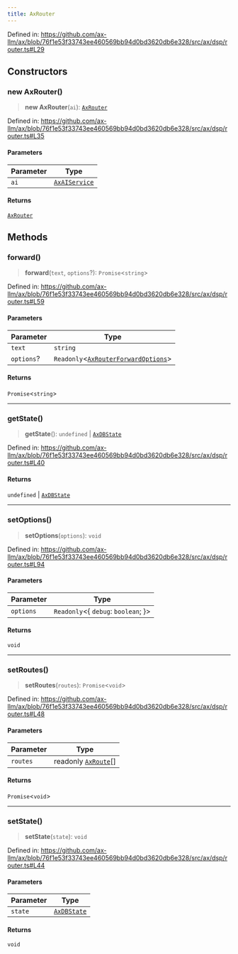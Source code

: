 ```yaml
---
title: AxRouter
---
```


Defined in: https://github.com/ax-llm/ax/blob/76f1e53f33743ee460569bb94d0bd3620db6e328/src/ax/dsp/router.ts#L29

## Constructors

<a id="constructors"></a>

### new AxRouter()

> **new AxRouter**(`ai`): [`AxRouter`](/api/#03-apidocs/classaxrouter)

Defined in: https://github.com/ax-llm/ax/blob/76f1e53f33743ee460569bb94d0bd3620db6e328/src/ax/dsp/router.ts#L35

#### Parameters

| Parameter | Type |
| ------ | ------ |
| `ai` | [`AxAIService`](/api/#03-apidocs/interfaceaxaiservice) |

#### Returns

[`AxRouter`](/api/#03-apidocs/classaxrouter)

## Methods

<a id="forward"></a>

### forward()

> **forward**(`text`, `options`?): `Promise`\<`string`\>

Defined in: https://github.com/ax-llm/ax/blob/76f1e53f33743ee460569bb94d0bd3620db6e328/src/ax/dsp/router.ts#L59

#### Parameters

| Parameter | Type |
| ------ | ------ |
| `text` | `string` |
| `options`? | `Readonly`\<[`AxRouterForwardOptions`](/api/#03-apidocs/interfaceaxrouterforwardoptions)\> |

#### Returns

`Promise`\<`string`\>

***

<a id="getState"></a>

### getState()

> **getState**(): `undefined` \| [`AxDBState`](/api/#03-apidocs/typealiasaxdbstate)

Defined in: https://github.com/ax-llm/ax/blob/76f1e53f33743ee460569bb94d0bd3620db6e328/src/ax/dsp/router.ts#L40

#### Returns

`undefined` \| [`AxDBState`](/api/#03-apidocs/typealiasaxdbstate)

***

<a id="setOptions"></a>

### setOptions()

> **setOptions**(`options`): `void`

Defined in: https://github.com/ax-llm/ax/blob/76f1e53f33743ee460569bb94d0bd3620db6e328/src/ax/dsp/router.ts#L94

#### Parameters

| Parameter | Type |
| ------ | ------ |
| `options` | `Readonly`\<\{ `debug`: `boolean`; \}\> |

#### Returns

`void`

***

<a id="setRoutes"></a>

### setRoutes()

> **setRoutes**(`routes`): `Promise`\<`void`\>

Defined in: https://github.com/ax-llm/ax/blob/76f1e53f33743ee460569bb94d0bd3620db6e328/src/ax/dsp/router.ts#L48

#### Parameters

| Parameter | Type |
| ------ | ------ |
| `routes` | readonly [`AxRoute`](/api/#03-apidocs/classaxroute)[] |

#### Returns

`Promise`\<`void`\>

***

<a id="setState"></a>

### setState()

> **setState**(`state`): `void`

Defined in: https://github.com/ax-llm/ax/blob/76f1e53f33743ee460569bb94d0bd3620db6e328/src/ax/dsp/router.ts#L44

#### Parameters

| Parameter | Type |
| ------ | ------ |
| `state` | [`AxDBState`](/api/#03-apidocs/typealiasaxdbstate) |

#### Returns

`void`
